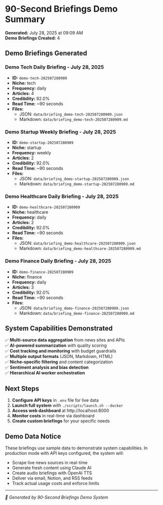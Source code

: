 # 90-Second Briefings Demo Summary

**Generated:** July 28, 2025 at 09:09 AM  
**Demo Briefings Created:** 4

## Demo Briefings Generated

### Demo Tech Daily Briefing - July 28, 2025
- **ID:** `demo-tech-202507280909`
- **Niche:** tech
- **Frequency:** daily
- **Articles:** 4
- **Credibility:** 92.0%
- **Read Time:** ~90 seconds
- **Files:** 
  - JSON: `data/briefing_demo-tech-202507280909.json`
  - Markdown: `data/briefing_demo-tech-202507280909.md`

### Demo Startup Weekly Briefing - July 28, 2025
- **ID:** `demo-startup-202507280909`
- **Niche:** startup
- **Frequency:** weekly
- **Articles:** 2
- **Credibility:** 92.0%
- **Read Time:** ~90 seconds
- **Files:** 
  - JSON: `data/briefing_demo-startup-202507280909.json`
  - Markdown: `data/briefing_demo-startup-202507280909.md`

### Demo Healthcare Daily Briefing - July 28, 2025
- **ID:** `demo-healthcare-202507280909`
- **Niche:** healthcare
- **Frequency:** daily
- **Articles:** 2
- **Credibility:** 92.0%
- **Read Time:** ~90 seconds
- **Files:** 
  - JSON: `data/briefing_demo-healthcare-202507280909.json`
  - Markdown: `data/briefing_demo-healthcare-202507280909.md`

### Demo Finance Daily Briefing - July 28, 2025
- **ID:** `demo-finance-202507280909`
- **Niche:** finance
- **Frequency:** daily
- **Articles:** 3
- **Credibility:** 92.0%
- **Read Time:** ~90 seconds
- **Files:** 
  - JSON: `data/briefing_demo-finance-202507280909.json`
  - Markdown: `data/briefing_demo-finance-202507280909.md`


## System Capabilities Demonstrated

✅ **Multi-source data aggregation** from news sites and APIs  
✅ **AI-powered summarization** with quality scoring  
✅ **Cost tracking and monitoring** with budget guardrails  
✅ **Multiple output formats** (JSON, Markdown, HTML)  
✅ **Niche-specific filtering** and content categorization  
✅ **Sentiment analysis and bias detection**  
✅ **Hierarchical AI worker orchestration**  

## Next Steps

1. **Configure API keys** in `.env` file for live data
2. **Launch full system** with `./scripts/launch.sh --docker`
3. **Access web dashboard** at http://localhost:8000
4. **Monitor costs** in real-time via dashboard
5. **Create custom briefings** for your specific needs

## Demo Data Notice

These briefings use sample data to demonstrate system capabilities. In production mode with API keys configured, the system will:
- Scrape live news sources in real-time
- Generate fresh content using Claude AI
- Create audio briefings with OpenAI TTS
- Deliver via email, Notion, and RSS feeds
- Track actual usage costs and enforce limits

---
*🤖 Generated by 90-Second Briefings Demo System*
